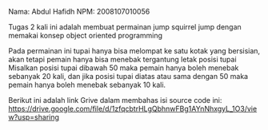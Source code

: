 Nama: Abdul Hafidh
NPM: 2008107010056

Tugas 2 kali ini adalah membuat permainan jump squirrel jump dengan memakai konsep object oriented programming

Pada permainan ini tupai hanya bisa melompat ke satu kotak yang bersisian, akan tetapi pemain hanya bisa menebak tergantung letak posisi tupai
Misalkan posisi tupai dibawah 50 maka pemain hanya boleh menebak sebanyak 20 kali, dan jika posisi tupai diatas atau sama dengan 50 maka pemain hanya boleh menebak sebanyak 10 kali.

Berikut ini adalah link Grive dalam membahas isi source code ini:
https://drive.google.com/file/d/1zfqcbtrHLgQbhnwFBg1AYnNhxgyL_1O3/view?usp=sharing